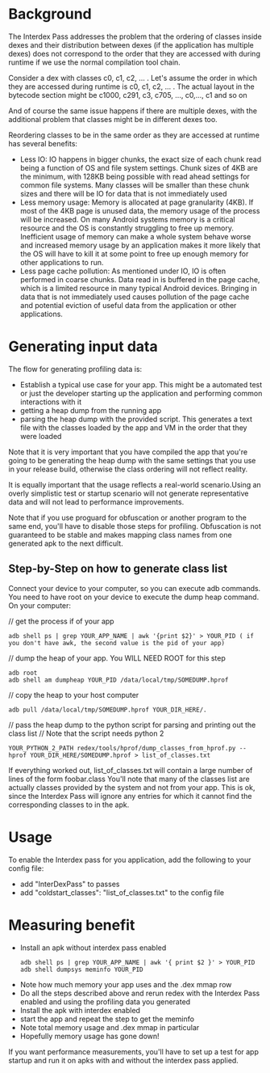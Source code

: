 # Background
The Interdex Pass addresses the problem that the ordering of classes inside dexes
and their distribution between dexes (if the application has multiple dexes) does
not correspond to the order that they are accessed with during runtime if we use
the normal compilation tool chain.

Consider a dex with classes c0, c1, c2, ... . Let's assume the order in which
they are accessed during runtime is c0, c1, c2, ... .
The actual layout in the bytecode section might be 
c1000, c291, c3, c705, ..., c0,..., c1 and so on

And of course the same issue happens if there are multiple dexes, with the
additional problem that classes might be in different dexes too.

Reordering classes to be in the same order as they are accessed at
runtime has several benefits:
- Less IO: IO happens in bigger chunks, the exact size of each chunk read being a function of OS and file system settings. Chunk sizes of 4KB are the minimum, with 128KB being possible with read ahead settings for common file systems. Many classes will be smaller than these chunk sizes and there will be IO for data that is not immediately used
- Less memory usage: Memory is allocated at page granularity (4KB). If most of the 4KB page is unused data, the memory usage of the process will be increased. On many Android systems memory is a critical resource and the OS is constantly struggling to free up memory. Inefficient usage of memory can make a whole system behave worse and increased memory usage by an application makes it more likely that the OS will have to kill it at some point to free up enough memory for other applications to run.
- Less page cache pollution: As mentioned under IO, IO is often performed in coarse chunks. Data read in is buffered in the page cache, which is a limited resource in many typical Android devices. Bringing in data that is not immediately used causes pollution of the page cache and potential eviction of useful data from the application or other applications.

# Generating input data

The flow for generating profiling data is:
- Establish a typical use case for your app. This might be a automated test or just the developer starting up the application and performing common interactions with it
- getting a heap dump from the running app
- parsing the heap dump with the provided script. This generates a text file with the classes loaded by the app and VM in the order that they were loaded

Note that it is very important that you have compiled the app that you're going
to be generating the heap dump with the same settings that you use in your
release build, otherwise the class ordering will not reflect reality.

It is equally important that the usage reflects a real-world scenario.Using
an overly simplistic test or startup scenario will not generate representative
data and will not lead to performance improvements. 

Note that if you use proguard for obfuscation or another program to the same
end, you'll have to disable those steps for profiling. Obfuscation is not
guaranteed to be stable and makes mapping class names from one generated apk
to the next difficult.

## Step-by-Step on how to generate class list
Connect your device to your computer, so you can execute adb commands. You need to have root on your device to execute the dump heap command.
On your computer:

 // get the process if of your app
 ```
 adb shell ps | grep YOUR_APP_NAME | awk '{print $2}' > YOUR_PID ( if you don't have awk, the second value is the pid of your app)
 ```
 // dump the heap of your app. You WILL NEED ROOT for this step
 ```
 adb root
 adb shell am dumpheap YOUR_PID /data/local/tmp/SOMEDUMP.hprof
 ```
 // copy the heap to your host computer
 ```
 adb pull /data/local/tmp/SOMEDUMP.hprof YOUR_DIR_HERE/.
 ```
 // pass the heap dump to the python script for parsing and printing out the class list
 // Note that the script needs python 2
 ```
 YOUR_PYTHON_2_PATH redex/tools/hprof/dump_classes_from_hprof.py --hprof YOUR_DIR_HERE/SOMEDUMP.hprof > list_of_classes.txt
 ```

 If everything worked out, list_of_classes.txt will contain a large number of lines of the form foobar.class
 You'll note that many of the classes list are actually classes provided by the system and not from your app.
 This is ok, since the Interdex Pass will ignore any entries for which it cannot find the corresponding classes to in the apk.

# Usage

To enable the Interdex pass for you application, add the following to your config file:

- add "InterDexPass" to passes
- add "coldstart\_classes": "list\_of\_classes.txt" to the config file

# Measuring benefit

- Install an apk without interdex pass enabled
  ```
  adb shell ps | grep YOUR_APP_NAME | awk '{ print $2 }' > YOUR_PID
  adb shell dumpsys meminfo YOUR_PID
  ```
- Note how much memory your app uses and the .dex mmap row
- Do all the steps described above and rerun redex with the Interdex Pass enabled and using the profiling data you generated
- Install the apk with interdex enabled
- start the app and repeat the step to get the meminfo
- Note total memory usage and .dex mmap in particular
- Hopefully memory usage has gone down!

If you want performance measurements, you'll have to set up a test for app startup and run it on apks with and without the interdex pass applied.
